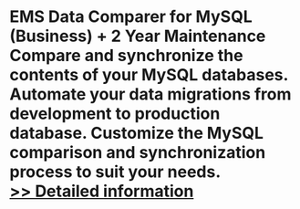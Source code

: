 # EMS Data Comparer for MySQL (Business) + 2 Year Maintenance<br />Compare and synchronize the contents of your MySQL databases. Automate your data migrations from development to production database. Customize the MySQL comparison and synchronization process to suit your needs.<br />[>> Detailed information](https://secure.shareit.com/shareit/product.html?productid=300067885&affiliateid=200057808)